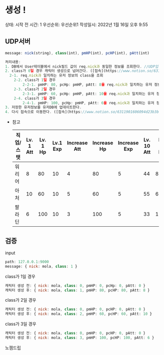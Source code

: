 # 생성 !

상태: 시작 전
시간: 1
우선순위: 우선순위1
작성일시: 2022년 1월 16일 오후 9:55

## UDP서버

```jsx
message: nick(string), class(int), pmHP(int), pcHP(int), pAtt(int)

처리내용: 
1. DB에서 User테이블에서 nick필드 값이 req.nick과 동일한 정보를 조회한다. //UDP입니다.
2. class가 0일 경우 캐릭터 생성으로 넘어간다. ([접속](https://www.notion.so/6311901606094d23b3bfccad1c9dfa73))
  2-1. req.nick과 일치하는 유저 정보의 class을 조회
	2-2. class가 1일 경우 
		2-2-1. pmHP: 80, pcHp: pmHP, pAtt: 8을 req.nick과 일치하는 유저 정보에 저장한다.
	2-3. class가 2일 경우
		2-3-1. pmHP: 60, pcHp: pmHP, pAtt: 10을 req.nick과 일치하는 유저 정보에 저장한다.
	2-4. class가 3일 경우
		2-4-1. pmHP: 100, pcHp: pmHP, pAtt: 6을 req.nick과 일치하는 유저 정보에 저장한다.
3. 저장한 유저정보를 유저DB에 업데이트한다.
4. 다시 접속으로 이동한다. ([접속](https://www.notion.so/6311901606094d23b3bfccad1c9dfa73))
```

- 참고
    
    
    | 직업/스탯 | Lv. 1 Att | Lv. 1 Hp | Lv.1 Exp | Increase Att | Increase Hp | Increase Exp | Lv. 10 Att | Lv. 10 Hp | Lv.10 Exp |
    | --- | --- | --- | --- | --- | --- | --- | --- | --- | --- |
    | 워리어 | 8 | 80 | 10 | 4 | 80 | 5 | 44 | 800 | 55 |
    | 아처 | 10 | 60 | 10 | 5 | 60 | 5 | 55 | 600 | 55 |
    | 팔라딘 | 6 | 100 | 10 | 3 | 100 | 5 | 33 | 1000 | 55 |

## 검증

input

```jsx
path: 127.0.0.1:9000
message: { nick: mola, class: 1 }
```

class가 1일 경우

```jsx
캐릭터 생성 전: { nick: mola, class: 0, pmHP: 0, pcHp: 0, pAtt: 0 }
캐릭터 생성 후: { nick: mola, class: 1, pmHP: 80, pcHP: 80, pAtt: 8 }
```

class가 2일 경우

```jsx
캐릭터 생성 전: { nick: mola, class: 0, pmHP: 0, pcHP: 0, pAtt: 0 }
캐릭터 생성 후: { nick: mola, class: 2, pmHP: 60, pcHP: 60, pAtt: 10 }
```

class가 3일 경우

```jsx
캐릭터 생성 전: { nick: mola, class: 0, pmHP: 0, pcHP: 0, pAtt: 0 }
캐릭터 생성 후: { nick: mola, class: 3, pmHP: 100, pcHP: 100, pAtt: 6 }
```

노잼드립
